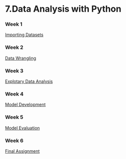 # 7.Data Analysis with Python

### Week 1
[Importing Datasets](https://github.com/TenzinTsundue/IBM-Data-Analyst-Professional-Certificate/tree/main/7.Data%20Analysis%20with%20Python/week%201)
### Week 2
[Data Wrangling](https://github.com/TenzinTsundue/IBM-Data-Analyst-Professional-Certificate/tree/main/7.Data%20Analysis%20with%20Python/week%202)
### Week 3
[Explotary Data Analysis]()
### Week 4
[Model Development]()
### Week 5
[Model Evaluation]()
### Week 6
[Final Assignment]()
